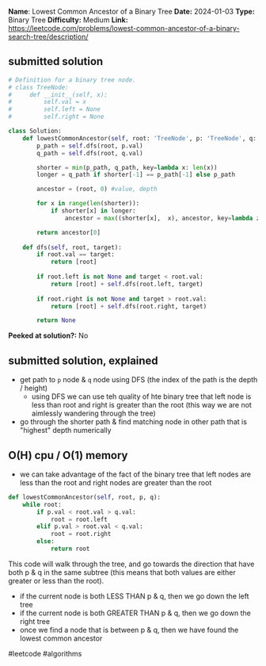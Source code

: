 **Name**: Lowest Common Ancestor of a Binary Tree
**Date:** 2024-01-03
**Type:** Binary Tree
**Difficulty:** Medium
**Link:** https://leetcode.com/problems/lowest-common-ancestor-of-a-binary-search-tree/description/



## submitted solution
```python
# Definition for a binary tree node.
# class TreeNode:
#     def __init__(self, x):
#         self.val = x
#         self.left = None
#         self.right = None

class Solution:
    def lowestCommonAncestor(self, root: 'TreeNode', p: 'TreeNode', q: 'TreeNode') -> 'TreeNode':
        p_path = self.dfs(root, p.val)
        q_path = self.dfs(root, q.val)

        shorter = min(p_path, q_path, key=lambda x: len(x))
        longer = q_path if shorter[-1] == p_path[-1] else p_path

        ancestor = (root, 0) #value, depth

        for x in range(len(shorter)):
            if shorter[x] in longer:
                ancestor = max((shorter[x],  x), ancestor, key=lambda z: z[1])

        return ancestor[0]
    
    def dfs(self, root, target):
        if root.val == target:
            return [root]
        
        if root.left is not None and target < root.val:
            return [root] + self.dfs(root.left, target)
        
        if root.right is not None and target > root.val:
            return [root] + self.dfs(root.right, target)

        return None
```

**Peeked at solution?:** No

## submitted solution, explained
- get path to `p` node & `q` node using DFS (the index of the path is the depth / height)
	- using DFS we can use teh quality of hte binary tree that left node is less than root and right is greater than the root (this way we are not aimlessly wandering through the tree)
- go through the shorter path & find matching node in other path that is "highest" depth numerically

## O(H) cpu / O(1) memory
- we can take advantage of the fact of the binary tree that left nodes are less than the root and right nodes are greater than the root
```Python
def lowestCommonAncestor(self, root, p, q):
    while root:
        if p.val < root.val > q.val:
            root = root.left
        elif p.val > root.val < q.val:
            root = root.right
        else:
            return root
```

This code will walk through the tree, and go towards the direction that have both p & q in the same subtree (this means that both values are either greater or less than the root). 
- if the current node is both LESS THAN p & q, then we go down the left tree
- if the current node is both GREATER THAN p & q, then we go down the right tree
- once we find a node that is between p & q, then we have found the lowest common ancestor

#leetcode #algorithms 